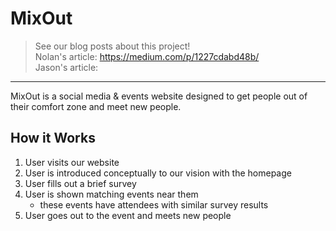# MixOut
> See our blog posts about this project!  
> Nolan's article: https://medium.com/p/1227cdabd48b/  
> Jason's article: 

---

MixOut is a social media & events website designed to get people out of their comfort zone and meet new people.

## How it Works
1. User visits our website
1. User is introduced conceptually to our vision with the homepage
1. User fills out a brief survey
1. User is shown matching events near them
	- these events have attendees with similar survey results
1. User goes out to the event and meets new people
